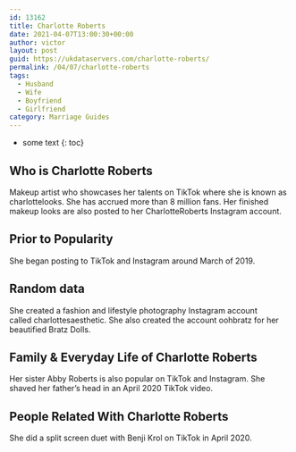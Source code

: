 ```yaml
---
id: 13162
title: Charlotte Roberts
date: 2021-04-07T13:00:30+00:00
author: victor
layout: post
guid: https://ukdataservers.com/charlotte-roberts/
permalink: /04/07/charlotte-roberts
tags:
  - Husband
  - Wife
  - Boyfriend
  - Girlfriend
category: Marriage Guides
---
```


* some text
{: toc}


## Who is Charlotte Roberts



Makeup artist who showcases her talents on TikTok where she is known as charlottelooks. She has accrued more than 8 million fans. Her finished makeup looks are also posted to her CharlotteRoberts Instagram account. 

                
                
                
## Prior to Popularity



She began posting to TikTok and Instagram around March of 2019.

                
                
                
## Random data



She created a fashion and lifestyle photography Instagram account called charlottesaesthetic. She also created the account oohbratz for her beautified Bratz Dolls. 

                
                
                
## Family & Everyday Life of Charlotte Roberts



Her sister Abby Roberts is also popular on TikTok and Instagram. She shaved her father&#8217;s head in an April 2020 TikTok video. 

                
                
                
## People Related With Charlotte Roberts



She did a split screen duet with Benji Krol on TikTok in April 2020. 

                
              
            
          
          
          
